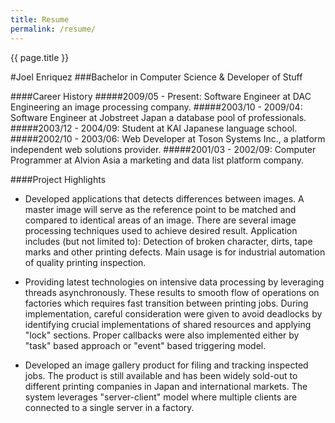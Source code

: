 ```yaml
---
title: Resume
permalink: /resume/
---
```


{{ page.title }}

#Joel Enriquez
###Bachelor in Computer Science & Developer of Stuff

####Career History
#####2009/05 - Present: Software Engineer at DAC Engineering an image processing company.
#####2003/10 - 2009/04: Software Engineer at Jobstreet Japan a database pool of professionals.
#####2003/12 - 2004/09: Student at KAI Japanese language school.
#####2002/10 - 2003/06: Web Developer at Toson Systems Inc., a platform independent web solutions provider.
#####2001/03 - 2002/09: Computer Programmer at Alvion Asia a marketing and data list platform company.

####Project Highlights
- Developed applications that detects differences between images. A master image will serve as the reference point to be matched and compared to identical areas of an image. There are several image processing techniques used to achieve desired result. Application includes (but not limited to): Detection of broken character, dirts, tape marks and other printing defects. Main usage is for industrial automation of quality printing inspection.

- Providing latest technologies on intensive data processing by leveraging threads asynchronously. These results to smooth flow of operations on factories which requires fast transition between printing jobs. During implementation, careful consideration were given to avoid deadlocks by identifying crucial implementations of shared resources and applying "lock" sections. Proper callbacks were also implemented either by "task" based approach or "event" based triggering model.

- Developed an image gallery product for filing and tracking inspected jobs. The product is still available and has been widely sold-out to different printing companies in Japan and international markets. The system leverages "server-client" model where multiple clients are connected to a single server in a factory. 
